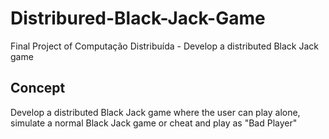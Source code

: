 # Distribured-Black-Jack-Game
Final Project of Computação Distribuída - Develop a distributed Black Jack game

## Concept
Develop a distributed Black Jack game where the user can play alone, simulate a normal Black Jack game or cheat and play as "Bad Player"
